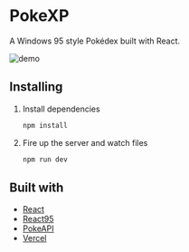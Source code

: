 # PokeXP

A Windows 95 style Pokédex built with React.

![demo](https://api.pikwy.com/web/663dde78e5b5bf387e065cc8.jpg)

## Installing

1. Install dependencies

   ```bash
   npm install
   ```

2. Fire up the server and watch files

   ```bash
   npm run dev
   ```

## Built with

- [React](https://reactjs.org)
- [React95](https://github.com/arturbien/React95)
- [PokeAPI](https://pokeapi.co)
- [Vercel](https://vercel.com)


